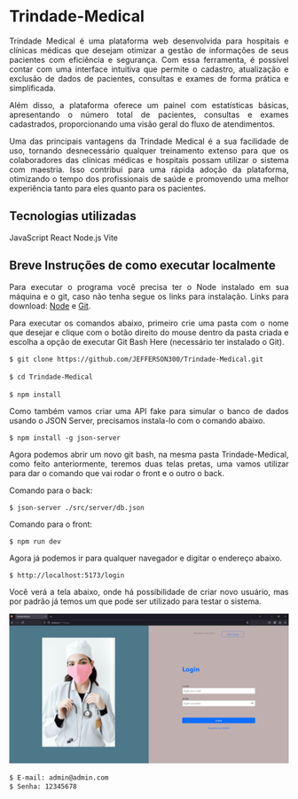 # Trindade-Medical


<p align="justify">Trindade Medical é uma plataforma web desenvolvida para hospitais e clínicas médicas que desejam otimizar a gestão de informações de seus pacientes com eficiência e segurança. Com essa ferramenta, é possível contar com uma interface intuitiva que permite o cadastro, atualização e exclusão de dados de pacientes, consultas e exames de forma prática e simplificada.</p>

<p align="justify">Além disso, a plataforma oferece um painel com estatísticas básicas, apresentando o número total de pacientes, consultas e exames cadastrados, proporcionando uma visão geral do fluxo de atendimentos.</p>

<p align="justify">Uma das principais vantagens da Trindade Medical é a sua facilidade de uso, tornando desnecessário qualquer treinamento extenso para que os colaboradores das clínicas médicas e hospitais possam utilizar o sistema com maestria. Isso contribui para uma rápida adoção da plataforma, otimizando o tempo dos profissionais de saúde e promovendo uma melhor experiência tanto para eles quanto para os pacientes.</p>

## Tecnologias utilizadas

JavaScript
React
Node.js
Vite

## Breve Instruções de como executar localmente
<p align="justify">Para executar o programa você precisa ter o Node instalado em sua máquina e o git, caso não tenha segue os links para instalação. Links para download: <a href="https://nodejs.org/en/download"> Node</a> e <a href="https://git-scm.com/downloads">Git</a>.
<p align="justify">Para executar os comandos abaixo, primeiro crie uma pasta com o nome que desejar e clique com o botão direito do mouse dentro da pasta criada e escolha a opção de executar Git Bash Here (necessário ter instalado o Git).</p>

```
$ git clone https://github.com/JEFFERSON300/Trindade-Medical.git

$ cd Trindade-Medical

$ npm install
```

<p align="justify">Como também vamos criar uma API fake para simular o banco de dados usando o JSON Server, precisamos instala-lo com o comando abaixo.</p>

```
$ npm install -g json-server

```
<p align="justify">Agora podemos abrir um novo git bash, na mesma pasta Trindade-Medical, como feito anteriormente, teremos duas telas pretas, uma vamos utilizar para dar o comando que vai rodar o front e o outro o back.</p>
<p align="justify">Comando para o back:</p>


```
$ json-server ./src/server/db.json
```

<p align="justify">Comando para o front:</p>


```
$ npm run dev
```

<p align="justify">Agora já podemos ir para qualquer navegador e digitar o endereço abaixo.</p>

```
$ http://localhost:5173/login
```

<p align="justify">Você verá a tela abaixo, onde há possibilidade de criar novo usuário, mas por padrão já temos um que pode ser utilizado para testar o sistema.</p>

![Exemplo Insomnia](/public/login-trindade-medical.png)

```
$ E-mail: admin@admin.com
$ Senha: 12345678
```
